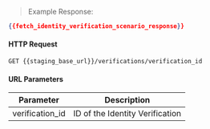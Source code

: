 
> Example Response:

```json
{{fetch_identity_verification_scenario_response}}
```

#### HTTP Request

`GET {{staging_base_url}}/verifications/verification_id`

#### URL Parameters

Parameter | Description
--------- | -------------------------------------------------------------------
verification_id | ID of the Identity Verification
